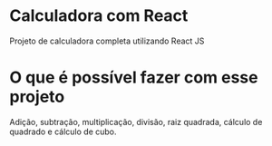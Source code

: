 # Calculadora com React
Projeto de calculadora completa utilizando React JS

# O que é possível fazer com esse projeto
Adição, subtração, multiplicação, divisão, raiz quadrada, cálculo de quadrado e cálculo de cubo.
